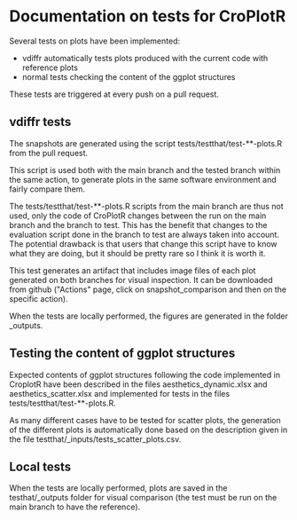 # Documentation on tests for CroPlotR

Several tests on plots have been implemented:

* vdiffr automatically tests plots produced with the current code with reference plots
* normal tests checking the content of the ggplot structures

These tests are triggered at every push on a pull request.

## vdiffr tests

The snapshots are generated using the script tests/testthat/test-\*\*-plots.R from the pull request. 

This script is used both with the main branch and the tested branch within the same action, to generate plots in the same software environment and fairly compare them.

The tests/testthat/test-\*\*-plots.R scripts from the main branch are thus not used, only the code of CroPlotR changes between the run on the main branch and the branch to test. This has the benefit that changes to the evaluation script done in the branch to test are always taken into account. The potential drawback is that users that change this script have to know what they are doing, but it should be pretty rare so I think it is worth it.

This test generates an artifact that includes image files of each plot generated on both branches for visual inspection. It can be downloaded from github ("Actions" page, click on snapshot_comparison and then on the specific action).

When the tests are locally performed, the figures are generated in the folder _outputs.

## Testing the content of ggplot structures

Expected contents of ggplot structures following the code implemented in CroplotR have been described in the files aesthetics_dynamic.xlsx and aesthetics_scatter.xlsx and implemented for tests in the files tests/testthat/test-\*\*-plots.R.

As many different cases have to be tested for scatter plots, the generation of the different plots is automatically done based on the description given in the file testthat/_inputs/tests_scatter_plots.csv.

## Local tests

When the tests are locally performed, plots are saved in the testhat/_outputs folder for visual comparison (the test must be run on the main branch to have the reference).
